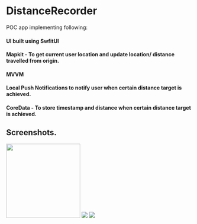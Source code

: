 # DistanceRecorder

POC app implementing following:

#### UI built using SwfitUI
#### Mapkit - To get current user location and update location/ distance travelled from origin.
#### MVVM
#### Local Push Notifications to notify user when certain distance target is achieved.
#### CoreData - To store timestamp and distance when certain distance target is achieved.

## Screenshots.

<img src="https://user-images.githubusercontent.com/25502209/166483779-93f31d77-eae2-42fa-ad38-094f865fd7a5.png" height="200px">

<img src="https://user-images.githubusercontent.com/25502209/166483876-11f0fff5-bc51-4987-af14-bcc04a007585.png">

<img src="https://user-images.githubusercontent.com/25502209/166483900-a139aa70-4610-44b6-b1a0-874803517d18.png">
